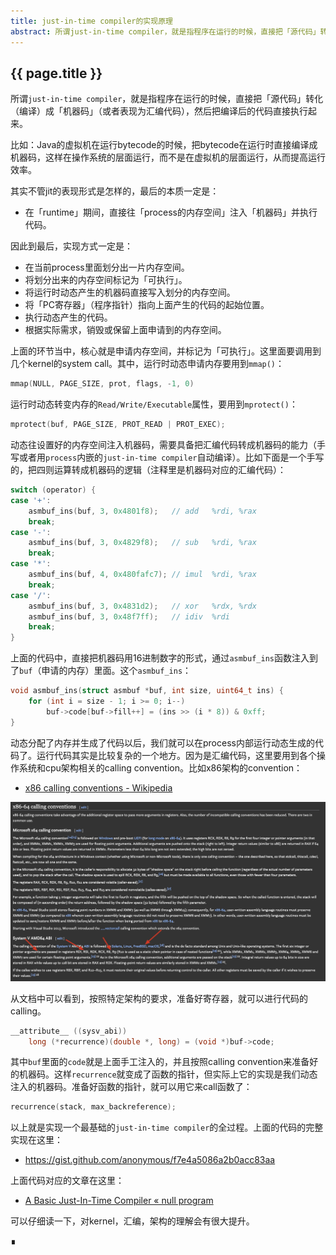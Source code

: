 ```yaml
---
title: just-in-time compiler的实现原理
abstract: 所谓just-in-time compiler，就是指程序在运行的时候，直接把「源代码」转化（编译）成「机器码」（或者表现为汇编代码），然后把编译后的代码直接执行起来。
---
```


## {{ page.title }}

所谓`just-in-time compiler`，就是指程序在运行的时候，直接把「源代码」转化（编译）成「机器码」（或者表现为汇编代码），然后把编译后的代码直接执行起来。

比如：Java的虚拟机在运行bytecode的时候，把bytecode在运行时直接编译成机器码，这样在操作系统的层面运行，而不是在虚拟机的层面运行，从而提高运行效率。

其实不管jit的表现形式是怎样的，最后的本质一定是：

* 在「runtime」期间，直接往「process的内存空间」注入「机器码」并执行代码。

因此到最后，实现方式一定是：

- 在当前process里面划分出一片内存空间。
- 将划分出来的内存空间标记为「可执行」。
- 将运行时动态产生的机器码直接写入划分的内存空间。
- 将「PC寄存器」（程序指针）指向上面产生的代码的起始位置。
- 执行动态产生的代码。
- 根据实际需求，销毁或保留上面申请到的内存空间。

上面的环节当中，核心就是申请内存空间，并标记为「可执行」。这里面要调用到几个kernel的system call。其中，运行时动态申请内存要用到`mmap()`：

```c
mmap(NULL, PAGE_SIZE, prot, flags, -1, 0)
```

运行时动态转变内存的`Read/Write/Executable`属性，要用到`mprotect()`：

```c
mprotect(buf, PAGE_SIZE, PROT_READ | PROT_EXEC);
```

动态往设置好的内存空间注入机器码，需要具备把汇编代码转成机器码的能力（手写或者用`process`内嵌的`just-in-time compiler`自动编译）。比如下面是一个手写的，把四则运算转成机器码的逻辑（注释里是机器码对应的汇编代码）：

```c
switch (operator) {
case '+':
    asmbuf_ins(buf, 3, 0x4801f8);   // add   %rdi, %rax
    break;
case '-':
    asmbuf_ins(buf, 3, 0x4829f8);   // sub   %rdi, %rax
    break;
case '*':
    asmbuf_ins(buf, 4, 0x480fafc7); // imul  %rdi, %rax
    break;
case '/':
    asmbuf_ins(buf, 3, 0x4831d2);   // xor   %rdx, %rdx
    asmbuf_ins(buf, 3, 0x48f7ff);   // idiv  %rdi
    break;
}
```

上面的代码中，直接把机器码用16进制数字的形式，通过`asmbuf_ins`函数注入到了`buf`（申请的内存）里面。这个`asmbuf_ins`：

```c
void asmbuf_ins(struct asmbuf *buf, int size, uint64_t ins) {
    for (int i = size - 1; i >= 0; i--)
        buf->code[buf->fill++] = (ins >> (i * 8)) & 0xff;
}
```

动态分配了内存并生成了代码以后，我们就可以在process内部运行动态生成的代码了。运行代码其实是比较复杂的一个地方。因为是汇编代码，这里要用到各个操作系统和cpu架构相关的calling convention。比如x86架构的convention：

* [x86 calling conventions - Wikipedia](https://en.wikipedia.org/wiki/X86_calling_conventions#x86-64_calling_conventions)

![](https://raw.githubusercontent.com/liweinan/blogpic2019/master/data/apr02/3EC354F6-2C66-48BE-9794-1B34B87B1A1E.png)

从文档中可以看到，按照特定架构的要求，准备好寄存器，就可以进行代码的calling。

```c
__attribute__ ((sysv_abi))
    long (*recurrence)(double *, long) = (void *)buf->code;
```

其中`buf`里面的`code`就是上面手工注入的，并且按照calling convention来准备好的机器码。这样`recurrence`就变成了函数的指针，但实际上它的实现是我们动态注入的机器码。准备好函数的指针，就可以用它来call函数了：

```c
recurrence(stack, max_backreference);
```

以上就是实现一个最基础的`just-in-time compiler`的全过程。上面的代码的完整实现在这里：

* https://gist.github.com/anonymous/f7e4a5086a2b0acc83aa

上面代码对应的文章在这里：

* [A Basic Just-In-Time Compiler « null program](https://nullprogram.com/blog/2015/03/19/)

可以仔细读一下，对kernel，汇编，架构的理解会有很大提升。

∎
